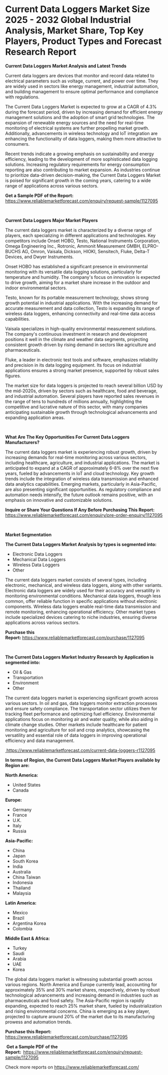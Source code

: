 <p><h1>Current Data Loggers Market Size 2025 - 2032 Global Industrial Analysis, Market Share, Top Key Players, Product Types and Forecast Research Report</h1></p><p><strong>Current Data Loggers Market Analysis and Latest Trends</strong></p>
<p><p>Current data loggers are devices that monitor and record data related to electrical parameters such as voltage, current, and power over time. They are widely used in sectors like energy management, industrial automation, and building management to ensure optimal performance and compliance with regulations.</p><p>The Current Data Loggers Market is expected to grow at a CAGR of 4.3% during the forecast period, driven by increasing demand for efficient energy management solutions and the adoption of smart grid technologies. The expansion of renewable energy sources and the need for real-time monitoring of electrical systems are further propelling market growth. Additionally, advancements in wireless technology and IoT integration are enhancing the functionality of data loggers, making them more attractive to consumers.</p><p>Recent trends indicate a growing emphasis on sustainability and energy efficiency, leading to the development of more sophisticated data logging solutions. Increasing regulatory requirements for energy consumption reporting are also contributing to market expansion. As industries continue to prioritize data-driven decision-making, the Current Data Loggers Market is poised for significant growth in the coming years, catering to a wide range of applications across various sectors.</p></p>
<p><strong>Get a Sample PDF of the Report:&nbsp;</strong> <a href="https://www.reliablemarketforecast.com/enquiry/request-sample/1127095?utm_campaign=3324&utm_medium=2&utm_source=Github&utm_content=ia&utm_term=10042025&utm_id=current-data-loggers">https://www.reliablemarketforecast.com/enquiry/request-sample/1127095</a></p>
<p>&nbsp;</p>
<p><strong>Current Data Loggers Major Market Players</strong></p>
<p><p>The current data loggers market is characterized by a diverse range of players, each specializing in different applications and technologies. Key competitors include Onset HOBO, Testo, National Instruments Corporation, Omega Engineering Inc., Rotronic, Ammonit Measurement GMBH, ELPRO-BUCHS AG, Omron, Vaisala, Dickson, HIOKI, Sensitech, Fluke, Delta-T Devices, and Dwyer Instruments.</p><p>Onset HOBO has established a significant presence in environmental monitoring with its versatile data logging solutions, particularly for temperature and humidity. The company's focus on innovation is expected to drive growth, aiming for a market share increase in the outdoor and indoor environmental sectors.</p><p>Testo, known for its portable measurement technology, shows strong growth potential in industrial applications. With the increasing demand for accurate measurement and data collection, Testo is expanding its range of wireless data loggers, enhancing connectivity and real-time data access capabilities.</p><p>Vaisala specializes in high-quality environmental measurement solutions. The company's continuous investment in research and development positions it well in the climate and weather data segments, projecting consistent growth driven by rising demand in sectors like agriculture and pharmaceuticals.</p><p>Fluke, a leader in electronic test tools and software, emphasizes reliability and precision in its data logging equipment. Its focus on industrial applications ensures a strong market presence, supported by robust sales figures.</p><p>The market size for data loggers is projected to reach several billion USD by the mid-2020s, driven by sectors such as healthcare, food and beverage, and industrial automation. Several players have reported sales revenues in the range of tens to hundreds of millions annually, highlighting the competitive and lucrative nature of this sector, with many companies anticipating sustainable growth through technological advancements and expanding application areas.</p></p>
<p>&nbsp;</p>
<p><strong>What Are The Key Opportunities For Current Data Loggers Manufacturers?</strong></p>
<p><p>The current data loggers market is experiencing robust growth, driven by increasing demands for real-time monitoring across various sectors, including healthcare, agriculture, and industrial applications. The market is anticipated to expand at a CAGR of approximately 6-8% over the next five years, fueled by advancements in IoT and cloud technology. Key growth trends include the integration of wireless data transmission and enhanced data analytics capabilities. Emerging markets, particularly in Asia-Pacific, are also presenting significant opportunities. As regulatory compliance and automation needs intensify, the future outlook remains positive, with an emphasis on innovative and customizable solutions.</p></p>
<p><strong>Inquire or Share Your Questions If Any Before Purchasing This Report:</strong> <a href="https://www.reliablemarketforecast.com/enquiry/pre-order-enquiry/1127095?utm_campaign=3324&utm_medium=2&utm_source=Github&utm_content=ia&utm_term=10042025&utm_id=current-data-loggers">https://www.reliablemarketforecast.com/enquiry/pre-order-enquiry/1127095</a></p>
<p>&nbsp;</p>
<p><strong>Market Segmentation</strong></p>
<p><strong>The Current Data Loggers Market Analysis by types is segmented into:</strong></p>
<p><ul><li>Electronic Data Loggers</li><li>Mechanical Data Loggers</li><li>Wireless Data Loggers</li><li>Other</li></ul></p>
<p><p>The current data loggers market consists of several types, including electronic, mechanical, and wireless data loggers, along with other variants. Electronic data loggers are widely used for their accuracy and versatility in monitoring environmental conditions. Mechanical data loggers, though less common, offer reliable function in specific applications without electronic components. Wireless data loggers enable real-time data transmission and remote monitoring, enhancing operational efficiency. Other market types include specialized devices catering to niche industries, ensuring diverse applications across various sectors.</p></p>
<p><strong>Purchase this Report:&nbsp;</strong><a href="https://www.reliablemarketforecast.com/purchase/1127095?utm_campaign=3324&utm_medium=2&utm_source=Github&utm_content=ia&utm_term=10042025&utm_id=current-data-loggers">https://www.reliablemarketforecast.com/purchase/1127095</a></p>
<p>&nbsp;</p>
<p><strong>The Current Data Loggers Market Industry Research by Application is segmented into:</strong></p>
<p><ul><li>Oil & Gas</li><li>Transportation</li><li>Environment</li><li>Other</li></ul></p>
<p><p>The current data loggers market is experiencing significant growth across various sectors. In oil and gas, data loggers monitor extraction processes and ensure safety compliance. The transportation sector utilizes them for tracking fleet performance and optimizing fuel efficiency. Environmental applications focus on monitoring air and water quality, while also aiding in climate change studies. Other markets include healthcare for patient monitoring and agriculture for soil and crop analytics, showcasing the versatility and essential role of data loggers in improving operational efficiency and data management.</p></p>
<p><a href="https://www.reliablemarketforecast.com/current-data-loggers-r1127095?utm_campaign=3324&utm_medium=2&utm_source=Github&utm_content=ia&utm_term=10042025&utm_id=current-data-loggers">&nbsp;https://www.reliablemarketforecast.com/current-data-loggers-r1127095</a></p>
<p><strong>In terms of Region, the Current Data Loggers Market Players available by Region are:</strong></p>
<p>
    <p> <strong> North America: </strong>
        <ul>
            <li>United States</li>
            <li>Canada</li>
        </ul>
        </p> 
    <p> <strong> Europe: </strong>
        <ul>
            <li>Germany</li>
            <li>France</li>
            <li>U.K.</li>
            <li>Italy</li>
            <li>Russia</li>
        </ul>
        </p> 
    <p> <strong> Asia-Pacific: </strong>
        <ul>
            <li>China</li>
            <li>Japan</li>
            <li>South Korea</li>
            <li>India</li>
            <li>Australia</li>
            <li>China Taiwan</li>
            <li>Indonesia</li>
            <li>Thailand</li>
            <li>Malaysia</li>
        </ul>
        </p> 
    <p> <strong> Latin America: </strong>
        <ul>
            <li>Mexico</li>
            <li>Brazil</li>
            <li>Argentina Korea</li>
            <li>Colombia</li>
        </ul>
        </p> 
    <p> <strong> Middle East & Africa: </strong>
        <ul>
            <li>Turkey</li>
            <li>Saudi</li>
            <li>Arabia</li>
            <li>UAE</li>
            <li>Korea</li>
        </ul>
    </p>
    </p>
<p><p>The global data loggers market is witnessing substantial growth across various regions. North America and Europe currently lead, accounting for approximately 35% and 30% market shares, respectively, driven by robust technological advancements and increasing demand in industries such as pharmaceuticals and food safety. The Asia-Pacific region is rapidly expanding, expected to reach 25% market share, fueled by industrialization and rising environmental concerns. China is emerging as a key player, projected to capture around 20% of the market due to its manufacturing prowess and automation trends.</p></p>
<p><strong>Purchase this Report: </strong><a href="https://www.reliablemarketforecast.com/purchase/1127095?utm_campaign=3324&utm_medium=2&utm_source=Github&utm_content=ia&utm_term=10042025&utm_id=current-data-loggers">https://www.reliablemarketforecast.com/purchase/1127095</a></p>
<p>&nbsp;<strong>Get a Sample PDF of the Report:&nbsp;&nbsp;</strong><a href="https://www.reliablemarketforecast.com/enquiry/request-sample/1127095?utm_campaign=3324&utm_medium=2&utm_source=Github&utm_content=ia&utm_term=10042025&utm_id=current-data-loggers">https://www.reliablemarketforecast.com/enquiry/request-sample/1127095</a></p>
<p><strong></strong></p>
<p>Check more reports on <a href="https://www.reliablemarketforecast.com/?utm_campaign=3324&utm_medium=2&utm_source=Github&utm_content=ia&utm_term=10042025&utm_id=current-data-loggers">https://www.reliablemarketforecast.com/</a></p>